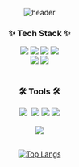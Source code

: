 <div align=center>
  
<!--타이틀 부분-->
![header](https://capsule-render.vercel.app/api?type=waving&color=gradient&customColorList=0,2,2,5,30&height=190&section=header&text=HeoJamong&fontSize=70)

<!--내용 부분-->
<h3 align="center">✨ Tech Stack ✨</h3>
  <img src="https://img.shields.io/badge/Android-3DDC84?style=for-the-badge&logo=android&logoColor=white"/>
  <img src="https://img.shields.io/badge/Java-ED8B00?style=for-the-badge&logo=openjdk&logoColor=white" />
  <img src="https://img.shields.io/badge/C-00599C?style=for-the-badge&logo=c&logoColor=white" />
  <img src="https://img.shields.io/badge/Flutter-02569B?style=for-the-badge&logo=flutter&logoColor=white" />

<br>

  <img src="https://img.shields.io/badge/MySQL-00000F?style=for-the-badge&logo=mysql&logoColor=whit" />
  <img src="https://img.shields.io/badge/C%2B%2B-00599C?style=for-the-badge&logo=c%2B%2B&logoColor=white" />

<br>
<br>
<h3 align="center">🛠 Tools 🛠</h3>
  <img src="https://img.shields.io/badge/git-F05033.svg?style=for-the-badge&logo=git&logoColor=white" />&nbsp
  <img src="https://img.shields.io/badge/github-181717.svg?style=for-the-badge&logo=github&logoColor=white" />
  <img src="https://img.shields.io/badge/Notion-F3F3F3.svg?style=for-the-badge&logo=notion&logoColor=black" />

  <img src="https://img.shields.io/badge/figma-F24E1E.svg?style=for-the-badge&logo=figma&logoColor=white" />

<br>
<br>
  <img src="https://img.shields.io/badge/VSCode-2C2C32.svg?style=for-the-badge&logo=visual-studio-code&logoColor=22ABF3" />
<br>
<br>

[![Top Langs](https://github-readme-stats.vercel.app/api/top-langs/?username=HeoJamong)](https://github.com/anuraghazra/github-readme-stats)
</div>
